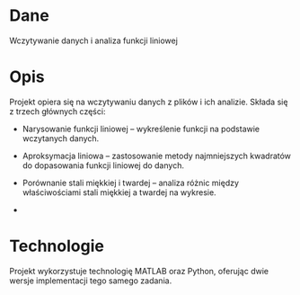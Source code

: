 # Dane
Wczytywanie danych i analiza funkcji liniowej
# Opis
Projekt opiera się na wczytywaniu danych z plików i ich analizie. Składa się z trzech głównych części:

- Narysowanie funkcji liniowej – wykreślenie funkcji na podstawie wczytanych danych.

- Aproksymacja liniowa – zastosowanie metody najmniejszych kwadratów do dopasowania funkcji liniowej do danych.

- Porównanie stali miękkiej i twardej – analiza różnic między właściwościami stali miękkiej a twardej na wykresie.
- 
# Technologie
Projekt wykorzystuje technologię MATLAB oraz Python, oferując dwie wersje implementacji tego samego zadania.
